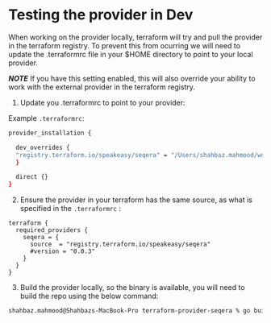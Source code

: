 # Testing the provider in Dev

When working on the provider locally, terraform will try and pull the provider in the terraform registry. To prevent this from ocurring we will need to update the .terraformrc file in your $HOME directory to point to your local provider. 

***NOTE***
If you have this setting enabled, this will also override your ability to work with the external provider in the terraform registry. 

1. Update you .terraformrc to point to your provider: 

Example `.terraformrc`:
```sh
provider_installation {

  dev_overrides {
  "registry.terraform.io/speakeasy/seqera" = "/Users/shahbaz.mahmood/workspace/devops/terraform-provider-seqera"
  }

  direct {}
}
```


2. Ensure the provider in your terraform has the same source, as what is specified in the `.terraformrc` : 

```hcl
terraform {
  required_providers {
    seqera = {
      source  = "registry.terraform.io/speakeasy/seqera"
      #version = "0.0.3"
    }
  }
}
```

3. Build the provider locally, so the binary is available, you will need to build the repo using the below command:

```sh 
shahbaz.mahmood@Shahbazs-MacBook-Pro terraform-provider-seqera % go build .
```
